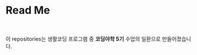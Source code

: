<h1>Read Me</h2>
<br>
<p>
  이 repositories는 생활코딩 프로그램 중 <strong>코딩야학 5기</strong> 수업의 일환으로 만들어졌습니다.
</p>
